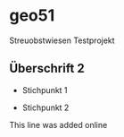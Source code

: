 # geo51
 Streuobstwiesen Testprojekt

## Überschrift 2
- Stichpunkt 1
* Stichpunkt 2

This line was added online
